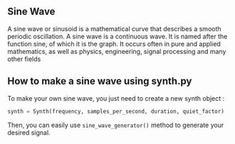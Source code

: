 ## Sine Wave
A sine wave or sinusoid is a mathematical curve that describes a smooth periodic oscillation. A sine wave is a continuous wave. It is named after the function sine, of which it is the graph. It occurs often in pure and applied mathematics, as well as physics, engineering, signal processing and many other fields

## How to make a sine wave using synth.py 
To make your own sine wave, you just need to create a new synth object : 

```python 
synth = Synth(frequency, samples_per_second, duration, quiet_factor)
``` 

Then, you can easily use `sine_wave_generator()` method to generate your desired signal. 